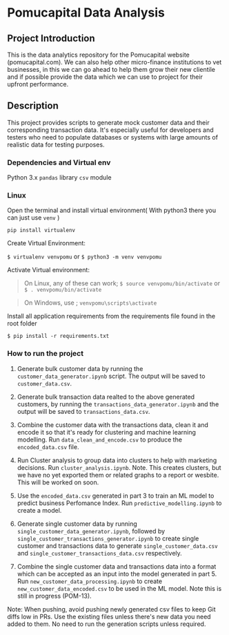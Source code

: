 # Pomucapital Data Analysis

## Project Introduction
This is the data analytics repository for the Pomucapital website 
(pomucapital.com). We can also help other micro-finance institutions to vet 
businesses, in this we can go ahead to help them grow their new clientile and 
if possible provide the data which we can use to project for their upfront 
performance.

## Description
This project provides scripts to generate mock customer data and their 
corresponding transaction data. It's especially useful for developers and 
testers who need to populate databases or systems with large amounts of 
realistic data for testing purposes.

### Dependencies and Virtual env
Python 3.x
`pandas` library
`csv` module

### Linux

Open the terminal and install virtual environment( With python3 there you can 
just use `venv` )

`pip install virtualenv`

Create Virtual Environment:

`$ virtualenv venvpomu` or `$ python3 -m venv venvpomu`

Activate Virtual environment:

> On Linux, any of these can work; 
 `$ source venvpomu/bin/activate` 
 or
 `$ . venvpomu/bin/activate`

> On Windows, use ;
`venvpomu\scripts\activate`

Install all application requirements from the requirements file found in the 
root folder

`$ pip install -r requirements.txt`

### How to run the project
1. Generate bulk customer data by running the `customer_data_generator.ipynb` 
script. The output will be saved to `customer_data.csv`.

2. Generate bulk transaction data realted to the above generated customers, 
by running the `transactions_data_generator.ipynb` and the output will be saved 
to `transactions_data.csv`.

3. Combine the customer data with the transactions data, clean it and encode 
it so that it's ready for clustering and machine learning modelling. 
Run `data_clean_and_encode.csv` to produce the `encoded_data.csv` file.

4. Run Cluster analysis to group data into clusters to help with marketing 
decisions. Run `cluster_analysis.ipynb`. Note. This creates clusters, but we 
have no yet exported them or related graphs to a report or wesbite. 
This will be worked on soon. 

5. Use the `encoded_data.csv` generated in part 3 to train an ML model to 
predict business Perfomance Index. Run `predictive_modelling.ipynb` to create a 
model.

6. Generate single customer data by running 
`single_customer_data_generator.ipynb`, followed by 
`single_customer_transactions_generator.ipynb` to create single 
customer and transactions data to generate `single_customer_data.csv` and 
`single_customer_transactions_data.csv` respectively.

7. Combine the single customer data and transactions data into a format which 
can be accepted as an input into the model generated in part 5. Run 
`new_customer_data_processing.ipynb` to create `new_customer_data_encoded.csv` 
to be used in the ML model. Note this is still in progress (POM-13).
 
Note: When pushing, avoid pushing newly generated csv files to keep Git diffs
low in PRs. Use the existing files unless there's new data you need added to them.
No need to run the generation scripts unless required.